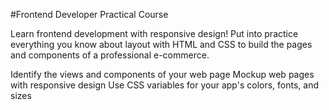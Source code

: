 #Frontend Developer Practical Course

Learn frontend development with responsive design! 
Put into practice everything you know about layout with HTML and CSS to build the pages and components of a professional e-commerce. 

Identify the views and components of your web page
Mockup web pages with responsive design
Use CSS variables for your app's colors, fonts, and sizes
